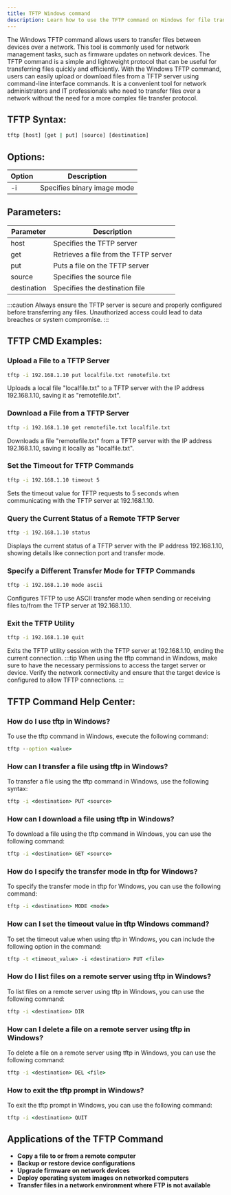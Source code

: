 ```yaml
---
title: TFTP Windows command
description: Learn how to use the TFTP command on Windows for file transfers efficiently.
---
```


The Windows TFTP command allows users to transfer files between devices over a network. This tool is commonly used for network management tasks, such as firmware updates on network devices. The TFTP command is a simple and lightweight protocol that can be useful for transferring files quickly and efficiently. With the Windows TFTP command, users can easily upload or download files from a TFTP server using command-line interface commands. It is a convenient tool for network administrators and IT professionals who need to transfer files over a network without the need for a more complex file transfer protocol.
## TFTP Syntax:
```cmd
tftp [host] [get | put] [source] [destination]
```
## Options:
| Option | Description                 |
|--------|-----------------------------|
| -i     | Specifies binary image mode |

## Parameters:
| Parameter   | Description                |
|-------------|----------------------------|
| host        | Specifies the TFTP server  |
| get | Retrieves a file from the TFTP server |
| put | Puts a file on the TFTP server |
| source      | Specifies the source file  |
| destination | Specifies the destination file | 

:::caution
Always ensure the TFTP server is secure and properly configured before transferring any files. Unauthorized access could lead to data breaches or system compromise.
:::

## TFTP CMD Examples:

### Upload a File to a TFTP Server
```cmd
tftp -i 192.168.1.10 put localfile.txt remotefile.txt
```
Uploads a local file "localfile.txt" to a TFTP server with the IP address 192.168.1.10, saving it as "remotefile.txt".

### Download a File from a TFTP Server
```cmd
tftp -i 192.168.1.10 get remotefile.txt localfile.txt
```
Downloads a file "remotefile.txt" from a TFTP server with the IP address 192.168.1.10, saving it locally as "localfile.txt".

### Set the Timeout for TFTP Commands
```cmd
tftp -i 192.168.1.10 timeout 5
```
Sets the timeout value for TFTP requests to 5 seconds when communicating with the TFTP server at 192.168.1.10.

### Query the Current Status of a Remote TFTP Server
```cmd
tftp -i 192.168.1.10 status
```
Displays the current status of a TFTP server with the IP address 192.168.1.10, showing details like connection port and transfer mode.

### Specify a Different Transfer Mode for TFTP Commands
```cmd
tftp -i 192.168.1.10 mode ascii
```
Configures TFTP to use ASCII transfer mode when sending or receiving files to/from the TFTP server at 192.168.1.10.

### Exit the TFTP Utility
```cmd
tftp -i 192.168.1.10 quit
```
Exits the TFTP utility session with the TFTP server at 192.168.1.10, ending the current connection.
:::tip
When using the tftp command in Windows, make sure to have the necessary permissions to access the target server or device. Verify the network connectivity and ensure that the target device is configured to allow TFTP connections.
:::

## TFTP Command Help Center:
### How do I use tftp in Windows?
To use the tftp command in Windows, execute the following command:
```cmd
tftp --option <value>
```

### How can I transfer a file using tftp in Windows?
To transfer a file using the tftp command in Windows, use the following syntax:
```cmd
tftp -i <destination> PUT <source>
```

### How can I download a file using tftp in Windows?
To download a file using the tftp command in Windows, you can use the following command:
```cmd
tftp -i <destination> GET <source>
```

### How do I specify the transfer mode in tftp for Windows?
To specify the transfer mode in tftp for Windows, you can use the following command:
```cmd
tftp -i <destination> MODE <mode>
```

### How can I set the timeout value in tftp Windows command?
To set the timeout value when using tftp in Windows, you can include the following option in the command:
```cmd
tftp -t <timeout_value> -i <destination> PUT <file>
```

### How do I list files on a remote server using tftp in Windows?
To list files on a remote server using tftp in Windows, you can use the following command:
```cmd
tftp -i <destination> DIR
```

### How can I delete a file on a remote server using tftp in Windows?
To delete a file on a remote server using tftp in Windows, you can use the following command:
```cmd
tftp -i <destination> DEL <file>
```

### How to exit the tftp prompt in Windows?
To exit the tftp prompt in Windows, you can use the following command:
```cmd
tftp -i <destination> QUIT
```
## Applications of the TFTP Command

- **Copy a file to or from a remote computer**
- **Backup or restore device configurations**
- **Upgrade firmware on network devices**
- **Deploy operating system images on networked computers**
- **Transfer files in a network environment where FTP is not available**